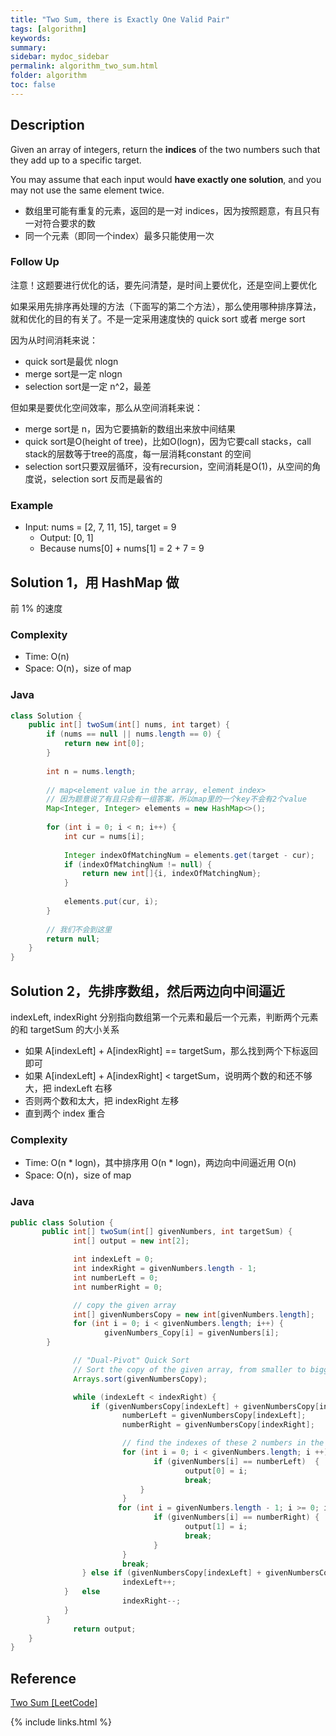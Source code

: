 ```yaml
---
title: "Two Sum, there is Exactly One Valid Pair"
tags: [algorithm]
keywords:
summary:
sidebar: mydoc_sidebar
permalink: algorithm_two_sum.html                               
folder: algorithm
toc: false
---
```


## Description
Given an array of integers, return the **indices** of the two numbers such that they add up to a specific target.

You may assume that each input would **have exactly one solution**, and you may not use the same element twice.

* 数组里可能有重复的元素，返回的是一对 indices，因为按照题意，有且只有一对符合要求的数
* 同一个元素（即同一个index）最多只能使用一次

### Follow Up
注意！这题要进行优化的话，要先问清楚，是时间上要优化，还是空间上要优化

如果采用先排序再处理的方法（下面写的第二个方法），那么使用哪种排序算法，就和优化的目的有关了。不是一定采用速度快的 quick sort 或者 merge sort

因为从时间消耗来说：
* quick sort是最优 nlogn
* merge sort是一定 nlogn
* selection sort是一定 n^2，最差

但如果是要优化空间效率，那么从空间消耗来说：
* merge sort是 n，因为它要搞新的数组出来放中间结果
* quick sort是O(height of tree)，比如O(logn)，因为它要call stacks，call stack的层数等于tree的高度，每一层消耗constant 的空间
* selection sort只要双层循环，没有recursion，空间消耗是O(1)，从空间的角度说，selection sort 反而是最省的

### Example
* Input: nums = [2, 7, 11, 15], target = 9
  * Output: [0, 1]
  * Because nums[0] + nums[1] = 2 + 7 = 9

## Solution 1，用 HashMap 做
前 1% 的速度

### Complexity
* Time: O(n)
* Space: O(n)，size of map

### Java
```java
class Solution {
    public int[] twoSum(int[] nums, int target) {
        if (nums == null || nums.length == 0) {
            return new int[0];
        }
        
        int n = nums.length;
        
        // map<element value in the array, element index>
        // 因为题意说了有且只会有一组答案，所以map里的一个key不会有2个value
        Map<Integer, Integer> elements = new HashMap<>();
        
        for (int i = 0; i < n; i++) {
            int cur = nums[i];
            
            Integer indexOfMatchingNum = elements.get(target - cur);
            if (indexOfMatchingNum != null) {
                return new int[]{i, indexOfMatchingNum};
            }
            
            elements.put(cur, i);
        }
        
        // 我们不会到这里
        return null;
    }
}
```

## Solution 2，先排序数组，然后两边向中间逼近
indexLeft, indexRight 分别指向数组第一个元素和最后一个元素，判断两个元素的和 targetSum 的大小关系
* 如果 A[indexLeft] + A[indexRight] == targetSum，那么找到两个下标返回即可
* 如果 A[indexLeft] + A[indexRight] < targetSum，说明两个数的和还不够大，把 indexLeft 右移
* 否则两个数和太大，把 indexRight 左移
* 直到两个 index 重合

### Complexity
* Time: O(n * logn)，其中排序用 O(n * logn)，两边向中间逼近用 O(n)
* Space: O(n)，size of map

### Java
```java
public class Solution {
	   public int[] twoSum(int[] givenNumbers, int targetSum) {
		      int[] output = new int[2];

		      int indexLeft = 0;
		      int indexRight = givenNumbers.length - 1;
		      int numberLeft = 0;
		      int numberRight = 0;

		      // copy the given array
		      int[] givenNumbersCopy = new int[givenNumbers.length];
		      for (int i = 0; i < givenNumbers.length; i++) {
			         givenNumbers_Copy[i] = givenNumbers[i];
        }

		      // "Dual-Pivot" Quick Sort
		      // Sort the copy of the given array, from smaller to bigger
		      Arrays.sort(givenNumbersCopy);

		      while (indexLeft < indexRight) {
		          if (givenNumbersCopy[indexLeft] + givenNumbersCopy[indexRight] == targetSum) {
			             numberLeft = givenNumbersCopy[indexLeft];
			             numberRight = givenNumbersCopy[indexRight];

			             // find the indexes of these 2 numbers in the original given array
			             for (int i = 0; i < givenNumbers.length; i ++)	{
				                if (givenNumbers[i] == numberLeft)	{
					                   output[0] = i;
					                   break;
			                 }
			             }
             			for (int i = givenNumbers.length - 1; i >= 0; i --)	{
				                if (givenNumbers[i] == numberRight)	{
					                   output[1] = i;
					                   break;
				                }
			             }
			             break;
      		    } else if (givenNumbersCopy[indexLeft] + givenNumbersCopy[indexRight] < targetSum) {
			             indexLeft++;
            }	else
			             indexRight--;
            }
        }
		      return output;
    }
}
```

## Reference
[Two Sum [LeetCode]](https://leetcode.com/problems/two-sum/description/)

{% include links.html %}
